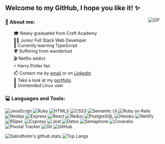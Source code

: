 ## Welcome to my GitHub, I hope you like it! :sparkles:

  <img align="right" alt="GIF" src="https://www.pixelo.net/wp-content/uploads/2016/05/03_funny-and-inspiring-graphic-design-related-gifs.gif" />
  
### :raising_hand: About me:

&nbsp;&nbsp;&nbsp;&nbsp;&nbsp;&nbsp;&nbsp;:mortar_board: Newly graduated from Craft Academy </br>
&nbsp;&nbsp;&nbsp;&nbsp;&nbsp;&nbsp;&nbsp;👨‍💻 Junior Full Stack Web Developer </br>
&nbsp;&nbsp;&nbsp;&nbsp;&nbsp;&nbsp;&nbsp;🌱 Currently learning TypeScript </br>
&nbsp;&nbsp;&nbsp;&nbsp;&nbsp;&nbsp;&nbsp;:earth_africa: Suffering from wanderlust </br>
&nbsp;&nbsp;&nbsp;&nbsp;&nbsp;&nbsp;&nbsp;:clapper: Netflix addict </br>
&nbsp;&nbsp;&nbsp;&nbsp;&nbsp;&nbsp;&nbsp;:zap: Harry Potter fan </br>
&nbsp;&nbsp;&nbsp;&nbsp;&nbsp;&nbsp;&nbsp;📫 Contact me by [email](sannelindholm@hotmail.com) or on [LinkedIn](https://www.linkedin.com/in/sanne-lindholm/) </br>
&nbsp;&nbsp;&nbsp;&nbsp;&nbsp;&nbsp;&nbsp;:briefcase: Take a look at my [portfolio](https://salindholm-portfolio.netlify.app/) </br>
&nbsp;&nbsp;&nbsp;&nbsp;&nbsp;&nbsp;&nbsp;:penguin: Unintended Linux user </br>

### :computer: Languages and Tools:

![JavaScript](https://img.shields.io/badge/-JavaScript-black?style=flat-square&logo=javascript)
![Ruby](https://img.shields.io/badge/-Ruby-CC342D?style=flat-square&logo=ruby)
![HTML5](https://img.shields.io/badge/-HTML5-E34F26?style=flat-square&logo=html5&logoColor=white)
![CSS3](https://img.shields.io/badge/-CSS3-1572B6?style=flat-square&logo=css3)
![Semantic UI](https://img.shields.io/badge/-Semantic%20UI-35bdb2?style=flat-square)
![Ruby on Rails](https://img.shields.io/badge/-Ruby%20on%20Rails-CC0000?style=flat-square&logo=ruby-on-rails)
![Nodejs](https://img.shields.io/badge/-Nodejs-black?style=flat-square&logo=Node.js)
![Express](https://img.shields.io/badge/-Express-430098?style=flat-square)
![React](https://img.shields.io/badge/-React-black?style=flat-square&logo=react)
![Redux](https://img.shields.io/badge/-Redux-764ABC?style=flat-square&logo=redux)
![PostgreSQL](https://img.shields.io/badge/-PostgreSQL-336791?style=flat-square&logo=postgresql)
![Heroku](https://img.shields.io/badge/-Heroku-430098?style=flat-square&logo=heroku)
![Netlify](https://img.shields.io/badge/-Netlify-black?00C7B7?style=flat-square&logo=netlify)
![RSpec](https://img.shields.io/badge/-RSpec-red?430098?style=flat-square)
![Cypress](https://img.shields.io/badge/-Cypress-17202C?style=flat-square&logo=cypress)
![Jest](https://img.shields.io/badge/-Jest-C21325?style=flat-square&logo=jest)
![Detox](https://img.shields.io/badge/-Detox-430098?style=flat-square)
![Semaphore](https://img.shields.io/badge/-Semaphore-grey?19A974?style=flat-square&logo=semaphore-ci)
![Coveralls](https://img.shields.io/badge/-Coveralls-3F5767?style=flat-square&logo=coveralls)
![Pivotal Tracker](https://img.shields.io/badge/-Pivotal%20Tracker-430098?style=flat-square&logo=pivotal-tracker)
![Git](https://img.shields.io/badge/-Git-black?style=flat-square&logo=git)
![GitHub](https://img.shields.io/badge/-GitHub-181717?style=flat-square&logo=github)

![Salindholm's github stats](https://github-readme-stats.vercel.app/api?username=salindholm&show_icons=true&theme=tokyonight&bg_color=00000000&hide=issues)
![Top Langs](https://github-readme-stats.vercel.app/api/top-langs/?username=salindholm&layout=compact&theme=tokyonight&langs_count=6&bg_color=00000000)


